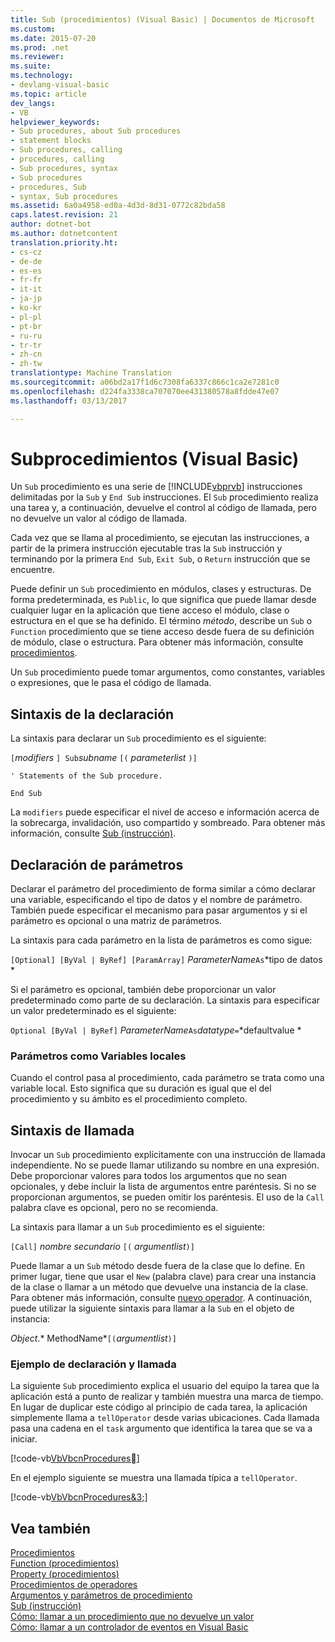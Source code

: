 ```yaml
---
title: Sub (procedimientos) (Visual Basic) | Documentos de Microsoft
ms.custom: 
ms.date: 2015-07-20
ms.prod: .net
ms.reviewer: 
ms.suite: 
ms.technology:
- devlang-visual-basic
ms.topic: article
dev_langs:
- VB
helpviewer_keywords:
- Sub procedures, about Sub procedures
- statement blocks
- Sub procedures, calling
- procedures, calling
- Sub procedures, syntax
- Sub procedures
- procedures, Sub
- syntax, Sub procedures
ms.assetid: 6a0a4958-ed0a-4d3d-8d31-0772c82bda58
caps.latest.revision: 21
author: dotnet-bot
ms.author: dotnetcontent
translation.priority.ht:
- cs-cz
- de-de
- es-es
- fr-fr
- it-it
- ja-jp
- ko-kr
- pl-pl
- pt-br
- ru-ru
- tr-tr
- zh-cn
- zh-tw
translationtype: Machine Translation
ms.sourcegitcommit: a06bd2a17f1d6c7308fa6337c866c1ca2e7281c0
ms.openlocfilehash: d224fa3338ca707070ee431380578a8fdde47e07
ms.lasthandoff: 03/13/2017

---
```

# <a name="sub-procedures-visual-basic"></a>Subprocedimientos (Visual Basic)
Un `Sub` procedimiento es una serie de [!INCLUDE[vbprvb](../../../../csharp/programming-guide/concepts/linq/includes/vbprvb_md.md)] instrucciones delimitadas por la `Sub` y `End Sub` instrucciones. El `Sub` procedimiento realiza una tarea y, a continuación, devuelve el control al código de llamada, pero no devuelve un valor al código de llamada.  
  
 Cada vez que se llama al procedimiento, se ejecutan las instrucciones, a partir de la primera instrucción ejecutable tras la `Sub` instrucción y terminando por la primera `End Sub`, `Exit Sub`, o `Return` instrucción que se encuentre.  
  
 Puede definir un `Sub` procedimiento en módulos, clases y estructuras. De forma predeterminada, es `Public`, lo que significa que puede llamar desde cualquier lugar en la aplicación que tiene acceso el módulo, clase o estructura en el que se ha definido. El término *método*, describe un `Sub` o `Function` procedimiento que se tiene acceso desde fuera de su definición de módulo, clase o estructura. Para obtener más información, consulte [procedimientos](./index.md).  
  
 Un `Sub` procedimiento puede tomar argumentos, como constantes, variables o expresiones, que le pasa el código de llamada.  
  
## <a name="declaration-syntax"></a>Sintaxis de la declaración  
 La sintaxis para declarar un `Sub` procedimiento es el siguiente:  
  
 `[`*modifiers* `] Sub`*subname* `[(` *parameterlist*  `)]`  
  
 `' Statements of the Sub procedure.`  
  
 `End Sub`  
  
 La `modifiers` puede especificar el nivel de acceso e información acerca de la sobrecarga, invalidación, uso compartido y sombreado. Para obtener más información, consulte [Sub (instrucción)](../../../../visual-basic/language-reference/statements/sub-statement.md).  
  
## <a name="parameter-declaration"></a>Declaración de parámetros  
 Declarar el parámetro del procedimiento de forma similar a cómo declarar una variable, especificando el tipo de datos y el nombre de parámetro. También puede especificar el mecanismo para pasar argumentos y si el parámetro es opcional o una matriz de parámetros.  
  
 La sintaxis para cada parámetro en la lista de parámetros es como sigue:  
  
 `[Optional] [ByVal | ByRef] [ParamArray]`  *ParameterName*`As`*tipo de datos    *  
  
 Si el parámetro es opcional, también debe proporcionar un valor predeterminado como parte de su declaración. La sintaxis para especificar un valor predeterminado es el siguiente:  
  
 `Optional [ByVal | ByRef]`  *ParameterName*`As`*datatype*`=`*defaultvalue        *  
  
### <a name="parameters-as-local-variables"></a>Parámetros como Variables locales  
 Cuando el control pasa al procedimiento, cada parámetro se trata como una variable local. Esto significa que su duración es igual que el del procedimiento y su ámbito es el procedimiento completo.  
  
## <a name="calling-syntax"></a>Sintaxis de llamada  
 Invocar un `Sub` procedimiento explícitamente con una instrucción de llamada independiente. No se puede llamar utilizando su nombre en una expresión. Debe proporcionar valores para todos los argumentos que no sean opcionales, y debe incluir la lista de argumentos entre paréntesis. Si no se proporcionan argumentos, se pueden omitir los paréntesis. El uso de la `Call` palabra clave es opcional, pero no se recomienda.  
  
 La sintaxis para llamar a un `Sub` procedimiento es el siguiente:  
  
 `[Call]`  *nombre secundario* `[(` *argumentlist*`)]`  
  
 Puede llamar a un `Sub` método desde fuera de la clase que lo define. En primer lugar, tiene que usar el `New` (palabra clave) para crear una instancia de la clase o llamar a un método que devuelve una instancia de la clase. Para obtener más información, consulte [nuevo operador](../../../../visual-basic/language-reference/operators/new-operator.md). A continuación, puede utilizar la siguiente sintaxis para llamar a la `Sub` en el objeto de instancia:  
  
 *Object*.* MethodName*`[(`*argumentlist*`)]`  
  
### <a name="illustration-of-declaration-and-call"></a>Ejemplo de declaración y llamada  
 La siguiente `Sub` procedimiento explica el usuario del equipo la tarea que la aplicación está a punto de realizar y también muestra una marca de tiempo. En lugar de duplicar este código al principio de cada tarea, la aplicación simplemente llama a `tellOperator` desde varias ubicaciones. Cada llamada pasa una cadena en el `task` argumento que identifica la tarea que se va a iniciar.  
  
 [!code-vb[VbVbcnProcedures&#2;](./codesnippet/VisualBasic/sub-procedures_1.vb)]  
  
 En el ejemplo siguiente se muestra una llamada típica a `tellOperator`.  
  
 [!code-vb[VbVbcnProcedures&3;](./codesnippet/VisualBasic/sub-procedures_2.vb)]  
  
## <a name="see-also"></a>Vea también  
 [Procedimientos](./index.md)   
 [Function (procedimientos)](./function-procedures.md)   
 [Property (procedimientos)](./property-procedures.md)   
 [Procedimientos de operadores](./operator-procedures.md)   
 [Argumentos y parámetros de procedimiento](./procedure-parameters-and-arguments.md)   
 [Sub (instrucción)](../../../../visual-basic/language-reference/statements/sub-statement.md)   
 [Cómo: llamar a un procedimiento que no devuelve un valor](./how-to-call-a-procedure-that-does-not-return-a-value.md)   
 [Cómo: llamar a un controlador de eventos en Visual Basic](./how-to-call-an-event-handler.md)
